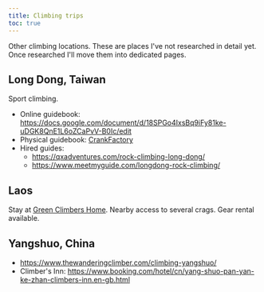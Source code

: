 ```yaml
---
title: Climbing trips
toc: true
---
```


Other climbing locations. These are places I've not researched in detail yet. Once researched I'll move them into dedicated pages.

## Long Dong, Taiwan

Sport climbing.

- Online guidebook: https://docs.google.com/document/d/18SPGo4IxsBq9iFy81ke-uDGK8QnE1L6oZCaPvV-B0Ic/edit
- Physical guidebook: [CrankFactory](https://crankfactory.com/collections/books-and-guides/products/guidebooktaiwanlongdong)
- Hired guides:
    - https://qxadventures.com/rock-climbing-long-dong/
    - https://www.meetmyguide.com/longdong-rock-climbing/

## Laos

Stay at [Green Climbers Home](https://www.greenclimbershome.com/). Nearby access to several crags. Gear rental available.

## Yangshuo, China

- https://www.thewanderingclimber.com/climbing-yangshuo/
- Climber's Inn: https://www.booking.com/hotel/cn/yang-shuo-pan-yan-ke-zhan-climbers-inn.en-gb.html
